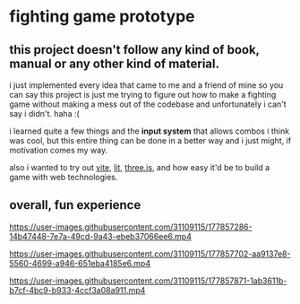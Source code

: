 # fighting game prototype

## this project doesn't follow any kind of book, manual or any other kind of material.

i just implemented every idea that came to me and a friend of mine so you can say this project is just me trying to figure out how to make a fighting game without making a mess out of the codebase and unfortunately i can't say i didn't. haha :(

i learned quite a few things and the <strong>input system</strong> that allows combos i think was cool, but this entire thing can be done in a better way and i just might, if motivation comes my way.

also i wanted to try out [vite](https://vitejs.dev/), [lit](https://lit.dev/), [three.js](https://threejs.org/), and how easy it'd be to build a game with web technologies.

## overall, fun experience

https://user-images.githubusercontent.com/31109115/177857286-14b47448-7e7a-49cd-9a43-ebeb37066ee6.mp4

https://user-images.githubusercontent.com/31109115/177857702-aa9137e8-5560-4699-a946-651eba4185e6.mp4

https://user-images.githubusercontent.com/31109115/177857871-1ab3611b-b7cf-4bc9-b933-4ccf3a08a911.mp4
